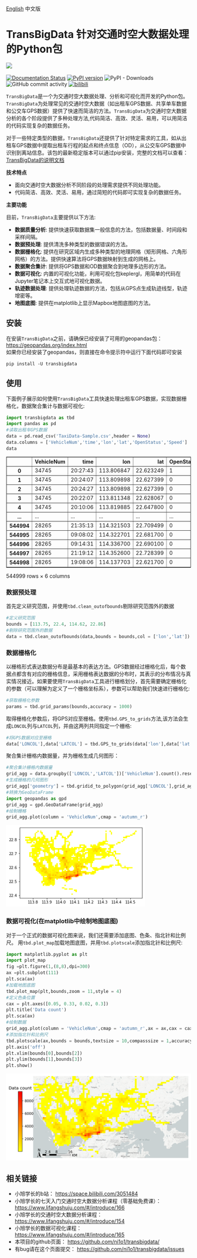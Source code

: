 [English](README.md) 中文版

# TransBigData 针对交通时空大数据处理的Python包

<img src="https://github.com/ni1o1/transbigdata/raw/main/docs/source/_static/logo-wordmark-dark.png" style="width:550px">

[![Documentation Status](https://readthedocs.org/projects/transbigdata/badge/?version=latest)](https://transbigdata.readthedocs.io/en/latest/?badge=latest) [![PyPI version](https://badge.fury.io/py/transbigdata.svg)](https://badge.fury.io/py/transbigdata) ![PyPI - Downloads](https://img.shields.io/pypi/dm/transbigdata) ![GitHub commit activity](https://img.shields.io/github/commit-activity/m/ni1o1/transbigdata) [![bilibili](https://img.shields.io/badge/bilibili-%E5%90%8C%E6%B5%8E%E5%B0%8F%E6%97%AD%E5%AD%A6%E9%95%BF-green.svg)](https://space.bilibili.com/3051484)  


`TransBigData`是一个为交通时空大数据处理、分析和可视化而开发的Python包。`TransBigData`为处理常见的交通时空大数据（如出租车GPS数据、共享单车数据和公交车GPS数据）提供了快速而简洁的方法。`TransBigData`为交通时空大数据分析的各个阶段提供了多种处理方法,代码简洁、高效、灵活、易用，可以用简洁的代码实现复杂的数据任务。

对于一些特定类型的数据，`TransBigData`还提供了针对特定需求的工具，如从出租车GPS数据中提取出租车行程的起点和终点信息（OD），从公交车GPS数据中识别到离站信息。该包的最新稳定版本可以通过pip安装，完整的文档可以查看：[TransBigData的说明文档](https://transbigdata.readthedocs.io/zh_CN/latest/)

**技术特点**

* 面向交通时空大数据分析不同阶段的处理需求提供不同处理功能。
* 代码简洁、高效、灵活、易用，通过简短的代码即可实现复杂的数据任务。


**主要功能**

目前，`TransBigData`主要提供以下方法:

* **数据质量分析**: 提供快速获取数据集一般信息的方法，包括数据量、时间段和采样间隔。
* **数据预处理**: 提供清洗多种类型的数据错误的方法。
* **数据栅格化**: 提供在研究区域内生成多种类型的地理网格（矩形网格、六角形网格）的方法。提供快速算法将GPS数据映射到生成的网格上。
* **数据聚合集计**: 提供将GPS数据和OD数据聚合到地理多边形的方法。
* **数据可视化**: 内置的可视化功能，利用可视化包keplergl，用简单的代码在Jupyter笔记本上交互式地可视化数据。
* **轨迹数据处理**: 提供处理轨迹数据的方法，包括从GPS点生成轨迹线型，轨迹增密等。
* **地图底图**: 提供在matplotlib上显示Mapbox地图底图的方法。

## 安装

在安装`TransBigData`之前，请确保已经安装了可用的geopandas包：https://geopandas.org/index.html  
如果你已经安装了geopandas，则直接在命令提示符中运行下面代码即可安装

    pip install -U transbigdata


## 使用

下面例子展示如何使用`TransBigData`工具快速处理出租车GPS数据，实现数据栅格化，数据聚合集计与数据可视化:

```python
import transbigdata as tbd
import pandas as pd
#读取出租车GPS数据 
data = pd.read_csv('TaxiData-Sample.csv',header = None) 
data.columns = ['VehicleNum','time','lon','lat','OpenStatus','Speed'] 
data
```

<div>
<table border="1" class="dataframe">
  <thead>
    <tr style="text-align: right;">
      <th></th>
      <th>VehicleNum</th>
      <th>time</th>
      <th>lon</th>
      <th>lat</th>
      <th>OpenStatus</th>
      <th>Speed</th>
    </tr>
  </thead>
  <tbody>
    <tr>
      <th>0</th>
      <td>34745</td>
      <td>20:27:43</td>
      <td>113.806847</td>
      <td>22.623249</td>
      <td>1</td>
      <td>27</td>
    </tr>
    <tr>
      <th>1</th>
      <td>34745</td>
      <td>20:24:07</td>
      <td>113.809898</td>
      <td>22.627399</td>
      <td>0</td>
      <td>0</td>
    </tr>
    <tr>
      <th>2</th>
      <td>34745</td>
      <td>20:24:27</td>
      <td>113.809898</td>
      <td>22.627399</td>
      <td>0</td>
      <td>0</td>
    </tr>
    <tr>
      <th>3</th>
      <td>34745</td>
      <td>20:22:07</td>
      <td>113.811348</td>
      <td>22.628067</td>
      <td>0</td>
      <td>0</td>
    </tr>
    <tr>
      <th>4</th>
      <td>34745</td>
      <td>20:10:06</td>
      <td>113.819885</td>
      <td>22.647800</td>
      <td>0</td>
      <td>54</td>
    </tr>
    <tr>
      <th>...</th>
      <td>...</td>
      <td>...</td>
      <td>...</td>
      <td>...</td>
      <td>...</td>
      <td>...</td>
    </tr>
    <tr>
      <th>544994</th>
      <td>28265</td>
      <td>21:35:13</td>
      <td>114.321503</td>
      <td>22.709499</td>
      <td>0</td>
      <td>18</td>
    </tr>
    <tr>
      <th>544995</th>
      <td>28265</td>
      <td>09:08:02</td>
      <td>114.322701</td>
      <td>22.681700</td>
      <td>0</td>
      <td>0</td>
    </tr>
    <tr>
      <th>544996</th>
      <td>28265</td>
      <td>09:14:31</td>
      <td>114.336700</td>
      <td>22.690100</td>
      <td>0</td>
      <td>0</td>
    </tr>
    <tr>
      <th>544997</th>
      <td>28265</td>
      <td>21:19:12</td>
      <td>114.352600</td>
      <td>22.728399</td>
      <td>0</td>
      <td>0</td>
    </tr>
    <tr>
      <th>544998</th>
      <td>28265</td>
      <td>19:08:06</td>
      <td>114.137703</td>
      <td>22.621700</td>
      <td>0</td>
      <td>0</td>
    </tr>
  </tbody>
</table>
<p>544999 rows × 6 columns</p>
</div>


### 数据预处理

首先定义研究范围，并使用`tbd.clean_outofbounds`剔除研究范围外的数据

```python
#定义研究范围
bounds = [113.75, 22.4, 114.62, 22.86]
#剔除研究范围外的数据
data = tbd.clean_outofbounds(data,bounds = bounds,col = ['lon','lat'])
```

### 数据栅格化

以栅格形式表达数据分布是最基本的表达方法。GPS数据经过栅格化后，每个数据点都含有对应的栅格信息，采用栅格表达数据的分布时，其表示的分布情况与真实情况接近。如果要使用`TransBigData`工具进行栅格划分，首先需要确定栅格化的参数（可以理解为定义了一个栅格坐标系），参数可以帮助我们快速进行栅格化:

```python
#获取栅格化参数
params = tbd.grid_params(bounds,accuracy = 1000)
```

取得栅格化参数后，将GPS对应至栅格。使用`tbd.GPS_to_grids`方法,该方法会生成`LONCOL`列与`LATCOL`列，并由这两列共同指定一个栅格:

```python
#将GPS数据对应至栅格
data['LONCOL'],data['LATCOL'] = tbd.GPS_to_grids(data['lon'],data['lat'],params)
```

聚合集计栅格内数据量，并为栅格生成几何图形：

```python
#聚合集计栅格内数据量
grid_agg = data.groupby(['LONCOL','LATCOL'])['VehicleNum'].count().reset_index()
#生成栅格的几何图形
grid_agg['geometry'] = tbd.gridid_to_polygon(grid_agg['LONCOL'],grid_agg['LATCOL'],params)
#转换为GeoDataFrame
import geopandas as gpd
grid_agg = gpd.GeoDataFrame(grid_agg)
#绘制栅格
grid_agg.plot(column = 'VehicleNum',cmap = 'autumn_r')
```

![png](images/output_5_1.png)
    

### 数据可视化(在matplotlib中绘制地图底图)

对于一个正式的数据可视化图来说，我们还需要添加底图、色条、指北针和比例尺。 用`tbd.plot_map`加载地图底图，并用`tbd.plotscale`添加指北针和比例尺:

```python
import matplotlib.pyplot as plt
import plot_map
fig =plt.figure(1,(8,8),dpi=300)
ax =plt.subplot(111)
plt.sca(ax)
#加载地图底图
tbd.plot_map(plt,bounds,zoom = 11,style = 4)
#定义色条位置
cax = plt.axes([0.05, 0.33, 0.02, 0.3])
plt.title('Data count')
plt.sca(ax)
#绘制数据
grid_agg.plot(column = 'VehicleNum',cmap = 'autumn_r',ax = ax,cax = cax,legend = True)
#添加指北针和比例尺
tbd.plotscale(ax,bounds = bounds,textsize = 10,compasssize = 1,accuracy = 2000,rect = [0.06,0.03],zorder = 10)
plt.axis('off')
plt.xlim(bounds[0],bounds[2])
plt.ylim(bounds[1],bounds[3])
plt.show()
```

    
![png](images/output_7_0.png)
    


## 相关链接

* 小旭学长的b站： https://space.bilibili.com/3051484
* 小旭学长的七天入门交通时空大数据分析课程（零基础免费课）： https://www.lifangshuju.com/#/introduce/166  
* 小旭学长的交通时空大数据分析课程： https://www.lifangshuju.com/#/introduce/154  
* 小旭学长的数据可视化课程： https://www.lifangshuju.com/#/introduce/165  
* 本项目的github页面： https://github.com/ni1o1/transbigdata/  
* 有bug请在这个页面提交： https://github.com/ni1o1/transbigdata/issues  

